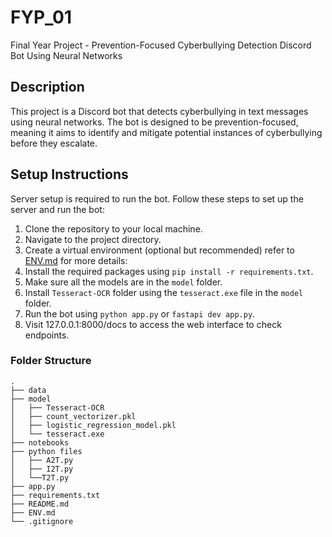 # FYP_01

Final Year Project - Prevention-Focused Cyberbullying Detection Discord Bot Using Neural Networks

## Description
This project is a Discord bot that detects cyberbullying in text messages using neural networks. The bot is designed to be prevention-focused, meaning it aims to identify and mitigate potential instances of cyberbullying before they escalate.

## Setup Instructions

Server setup is required to run the bot. Follow these steps to set up the server and run the bot:

1. Clone the repository to your local machine.
2. Navigate to the project directory.
3. Create a virtual environment (optional but recommended) refer to [ENV.md](ENV.md) for more details:
4. Install the required packages using `pip install -r requirements.txt`.
5. Make sure all the models are in the `model` folder.
6. Install `Tesseract-OCR` folder using the `tesseract.exe` file in the `model` folder.
7. Run the bot using `python app.py` or `fastapi dev app.py`.
8. Visit 127.0.0.1:8000/docs to access the web interface to check endpoints.

### Folder Structure
```
.
├── data
├── model
│   ├── Tesseract-OCR
│   ├── count_vectorizer.pkl
│   ├── logistic_regression_model.pkl
│   └── tesseract.exe
├── notebooks
├── python files
│   ├── A2T.py
│   ├── I2T.py
│   └──T2T.py
├── app.py
├── requirements.txt
├── README.md
├── ENV.md
└── .gitignore
```

